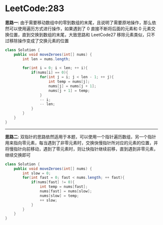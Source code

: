 # LeetCode:283

**思路一**: 由于需要移动数组中的零到数组的末尾，且说明了需要原地操作，那么依然可以使用遍历方式进行操作，如果遇到了 0 直接不断将后面的元素和 0 元素交换位置，直到交换到数组的末尾，大致思路和 LeetCode27 移除元素类似，只不过移除操作变成了交换元素的位置
```java
class Solution {
    public void moveZeroes(int[] nums) {
        int len = nums.length;
        
        for(int i = 0; i < len; ++ i){
            if(nums[i] == 0){
                for(int j = i; j < len - 1; ++ j){
                    int temp = nums[j];
                    nums[j] = nums[j + 1];
                    nums[j + 1] = temp;
                }
                -- i;
                -- len;
            }
        }
    }
}
```

---

**思路二**: 双指针的思路依然适用于本题，可以使用一个指针遍历数组，另一个指针用来指向零元素，每当遇到了非零元素时，交换快慢指针所对应的元素的位置，并将慢指针向前移动，遇到了零元素时，则让快指针继续前移，直到遇到非零元素，继续交换即可
```java
class Solution {
    public void moveZeroes(int[] nums) {
        int slow = 0;
        for(int fast = 0; fast < nums.length; ++ fast){
            if(nums[fast] != 0){
                int temp = nums[fast];
                nums[fast] = nums[slow];
                nums[slow] = temp;
                ++ slow;
            }
        }
    }
}
```